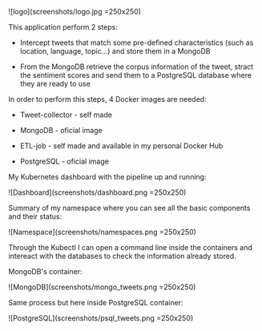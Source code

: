 ![logo](screenshots/logo.jpg =250x250)


This application perform 2 steps:

* Intercept tweets that match some pre-defined characteristics (such as location, language, topic...) and store them in a MongoDB

* From the MongoDB retrieve the corpus information of the tweet, stract the sentiment scores and send them to a PostgreSQL database where they are ready to use

In order to perform this steps, 4 Docker images are needed:

* Tweet-collector - self made

* MongoDB - oficial image

* ETL-job - self made and available in my personal Docker Hub

* PostgreSQL - oficial image




My Kubernetes dashboard with the pipeline up and running:

![Dashboard](screenshots/dashboard.png =250x250)


Summary of my namespace where you can see all the basic components and their status:

![Namespace](screenshots/namespaces.png =250x250)


Through the Kubectl I can open a command line inside the containers and intereact with the databases to check the information already stored.

MongoDB's container:

![MongoDB](screenshots/mongo_tweets.png =250x250)


Same process but here inside PostgreSQL container:

![PostgreSQL](screenshots/psql_tweets.png =250x250)


